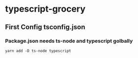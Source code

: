 # typescript-grocery
## First Config tsconfig.json

### Package.json needs ts-node and typescript golbally
```
yarn add -D ts-node typescript
```
